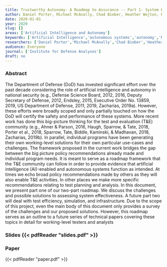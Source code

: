 ```yaml
---
title: Trustworthy Autonomy- A Roadmap to Assurance -- Part 1- System Effectiveness
author: Daniel Porter, Michael McAnally, Chad Bieber, Heather Wojton, Rebecca Medlin
date: 2020-01-01
year: 2020
slug: []
areas: ['Artificial Intelligence and Autonomy']
keywords: ['Artificial Intelligence','autonomous systems','autonomy','Machine Learning','Military AI','T&E','Test & Evaluation','Test Methods','Test Strategy','test,evaluation','verification','and validation (TEV&V)','TEVV']
researchers: ['Daniel Porter','Michael McAnally','Chad Bieber','Heather Wojton','Rebecca Medlin']
audience: Everyone
journal: ['Institute for Defense Analyses']
draft: no
---
```




### Abstract

The Department of Defense (DoD) has invested significant effort over the past decade considering the role of artificial intelligence and autonomy in national security (e.g., Defense Science Board, 2012, 2016, Deputy Secretary of Defense, 2012, Endsley, 2015, Executive Order No. 13859, 2019, US Department of Defense, 2011, 2019, Zacharias, 2019a). However, these efforts were broadly scoped and only partially touched on how the DoD will certify the safety and performance of these systems. More recent work has done this big-picture thinking for the test and evaluation (T&E) community (e.g., Ahner & Parson, 2016, Haugh, Sparrow, & Tate, 2018, Porter et al., 2018, Sparrow, Tate, Biddle, Kaminski, & Madhavan, 2018, Zacharias, 2019b). In parallel, individual programs have been generating their own working-level solutions for their own particular use-cases and challenges. The framework proposed in the current work bridges the gap between the big picture policy recommendations already made and individual program needs. It is meant to serve as a roadmap framework that the T&E community can follow in order to provide evidence that artificial intelligence (AI)-enabled and autonomous systems function as intended. At times we echo broad policy recommendations made by others as they will also enable T&E activities. In other places we make more specific recommendations relating to test planning and analysis. In this document, we present part one of our two-part roadmap. We discuss the challenges and possible solutions to assessing system effectiveness. A future part two will deal with test efficiency, simulation, and infrastructure. Due to the scope of this project, even the main body of this document only provides a survey of the challenges and our proposed solutions. However, this roadmap serves as an outline to a future series of technical papers covering these topics in detail for working-level testers and analysts

### Slides {{< pdfReader "slides.pdf" >}}

### Paper 
 {{< pdfReader "paper.pdf" >}}


